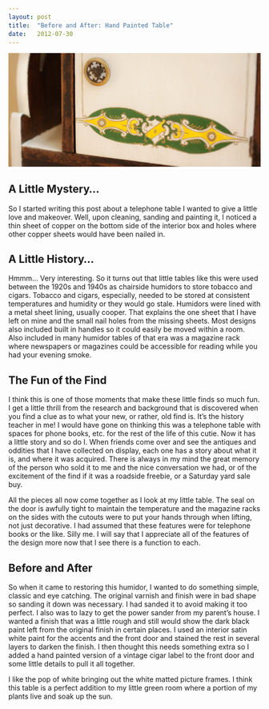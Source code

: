 ```yaml
---
layout: post
title:  "Before and After: Hand Painted Table"
date:   2012-07-30
---
```


![Humidor Table with Hand Painted Details](/assets/images/40D-3618-Edit.jpg)
## A Little Mystery…
So I started writing this post about a telephone table I wanted to give a little love and makeover. Well, upon cleaning, sanding and painting it, I noticed a thin sheet of copper on the bottom side of the interior box and holes where other copper sheets would have been nailed in.

## A Little History…

Hmmm… Very interesting. So it turns out that little tables like this were used between the 1920s and 1940s as chairside humidors to store tobacco and cigars. Tobacco and cigars, especially, needed to be stored at consistent temperatures and humidity or they would go stale. Humidors were lined with a metal sheet lining, usually cooper. That explains the one sheet that I have left on mine and the small nail holes from the missing sheets. Most designs also included built in handles so it could easily be moved within a room. Also included in many humidor tables of that era was a magazine rack where newspapers or magazines could be accessible for reading while you had your evening smoke.

## The Fun of the Find

I think this is one of those moments that make these little finds so much fun. I get a little thrill from the research and background that is discovered when you find a clue as to what your new, or rather, old find is. It’s the history teacher in me! I would have gone on thinking this was a telephone table with spaces for phone books, etc. for the rest of the life of this cutie. Now it has a little story and so do I. When friends come over and see the antiques and oddities that I have collected on display, each one has a story about what it is, and where it was acquired. There is always in my mind the great memory of the person who sold it to me and the nice conversation we had, or of the excitement of the find if it was a roadside freebie, or a Saturday yard sale buy.

All the pieces all now come together as I look at my little table. The seal on the door is awfully tight to maintain the temperature and the magazine racks on the sides with the cutouts were to put your hands through when lifting, not just decorative. I had assumed that these features were for telephone books or the like. Silly me. I will say that I appreciate all of the features of the design more now that I see there is a function to each.

## Before and After

So when it came to restoring this humidor, I wanted to do something simple, classic and eye catching. The original varnish and finish were in bad shape so sanding it down was necessary. I had sanded it to avoid making it too perfect. I also was to lazy to get the power sander from my parent’s house. I wanted a finish that was a little rough and still would show the dark black paint left from the original finish in certain places. I used an interior satin white paint for the accents and the front door and stained the rest in several layers to darken the finish. I then thought this needs something extra so I added a hand painted version of a vintage cigar label to the front door and some little details to pull it all together.

I like the pop of white bringing out the white matted picture frames. I think this table is a perfect addition to my little green room where a portion of my plants live and soak up the sun.